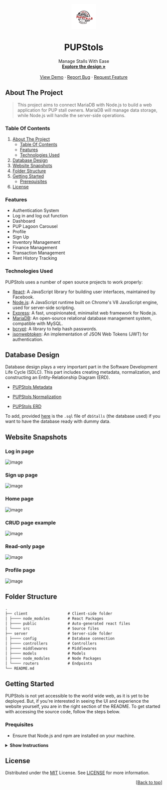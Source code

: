 <a id="readme-top"></a>

<div align="center">
  <a href="https://github.com/krislette/pup-stalls">
    <img src="client/src/assets/pup-stalls-logo.png" alt="Logo" width="80" height="80">
  </a>

  <h1 align="center">PUPStols</h1>
  <p align="center">
    Manage Stalls With Ease
    <br />
    <a href="#database-design"><strong>Explore the design »</strong></a>
    <br />
    <br />
    <a href="#demo">View Demo</a>
    ·
    <a href="https://github.com/krislette/jeepney-navigation/issues">Report Bug</a>
    ·
    <a href="https://github.com/krislette/jeepney-navigation/issues">Request Feature</a>
  </p>
</div>

<!-- <div align="center">
  <img id="demo" src="https://github.com/krislette/jeepney-navigation/assets/143507354/5df67d7a-e259-41dd-9430-09e3ca9a199a" alt="Demo" width="800">
</div> -->

## About The Project

> This project aims to connect MariaDB with Node.js 
> to build a web application for PUP stall owners. 
> MariaDB will manage data storage, while Node.js will handle 
> the server-side operations.

### Table Of Contents
<ol>
  <li>
    <a href="#about-the-project">About The Project</a>
    <ul>
      <li><a href="#table-of-contents">Table Of Contents</a></li>
      <li><a href="#features">Features</a></li>
      <li><a href="#technologies-used">Technologies Used</a></li>
    </ul>
  </li>
  <li>
    <a href="#database-design">Database Design</a>
  </li>
  <li>
    <a href="#application-snapshots">Website Snapshots</a>
  </li>
  <li>
    <a href="#folder-structure">Folder Structure</a>
  </li>
  <li>
    <a href="#installation">Getting Started</a>
    <ul>
      <li><a href="#prerequisites">Prerequisites</a></li>
    </ul>
  </li>
  <li>
    <a href="#license">License</a>
  </li>
</ol> 

### Features
- Authentication System
- Log in and log out function
- Dashboard
- PUP Lagoon Carousel
- Profile
- Sign Up
- Inventory Management
- Finance Management
- Transaction Management
- Rent History Tracking

### Technologies Used

PUPStols uses a number of open source projects to work properly:

- [React](https://react.dev/): A JavaScript library for building user interfaces, maintained by Facebook.
- [Node.js](https://nodejs.org/en): A JavaScript runtime built on Chrome's V8 JavaScript engine, used for server-side scripting.
- [Express](https://expressjs.com/): A fast, unopinionated, minimalist web framework for Node.js.
- [MariaDB](https://mariadb.org/): An open-source relational database management system, compatible with MySQL.
- [bcrypt](https://www.npmjs.com/package/bcrypt): A library to help hash passwords.
- [jsonwebtoken](https://www.npmjs.com/package/jsonwebtoken): An implementation of JSON Web Tokens (JWT) for authentication.

## Database Design
Database design plays a very important part in the Software Development Life Cycle (SDLC). This part includes creating metadata, normalization, and constructing an Entity-Relationship Diagram (ERD).

- [PUPStols Metadata](https://drive.google.com/file/d/1UBAPrvSfFIW2WUNqS5b-kiP3ZzwysLKH/view?usp=sharing)

- [PUPStols Normalization](https://docs.google.com/spreadsheets/d/1WO5OKFjlz0yTrVRhVDeLzsTTGsUBFzDk/edit?usp=drive_link&ouid=110674875045139190778&rtpof=true&sd=true)

- [PUPStols ERD](https://drive.google.com/file/d/1bBlRUzZ9ulnMjQjbUQo2Ej92lAeqAjNu/view?usp=drive_link)

To add, provided [here](https://drive.google.com/file/d/1P2I2Az3IUgq-aQCmdNX28bRDJkf_ARUN/view?usp=drive_link) is the `.sql` file of `dbStalls` (the database used) if you want to have the database ready with dummy data.

## Website Snapshots

### Log in page
![image](https://github.com/krislette/pup-stalls/assets/143507354/aa6cc189-d51b-422f-a0a3-22bba975d3ee)

### Sign up page
![image](https://github.com/krislette/pup-stalls/assets/143507354/39986853-775d-4871-819e-ad54c8bb2638)

### Home page
![image](https://github.com/krislette/pup-stalls/assets/143507354/3776f6ed-b9c7-463c-a44e-48d5baeec502)

### CRUD page example
![image](https://github.com/krislette/pup-stalls/assets/143507354/c7f039ed-6f3f-473e-b443-3b489c30363b)

### Read-only page
![image](https://github.com/krislette/pup-stalls/assets/143507354/9c457b28-e96d-47f1-ae85-3efa7a577a59)

### Profile page
![image](https://github.com/krislette/pup-stalls/assets/143507354/0308a343-3ae0-4d1c-9c3c-3394dba8c2b1)

## Folder Structure

    .
    ├── client                  # Client-side folder
    │ ├──── node_modules        # React Packages
    │ ├──── public              # Auto-generated react files
    │ └──── src                 # Source files
    ├── server                  # Server-side folder
    │ ├──── config              # Database connection
    │ ├──── controllers         # Controllers 
    │ ├──── middlewares         # Middlewares
    │ ├──── models              # Models
    │ ├──── node_modules        # Node Packages
    │ └──── routers             # Endpoints
    └── README.md


## Getting Started
PUPStols is not yet accessible to the world wide web, as it is yet to be deployed. But, if you're interested in seeing the UI and experience the website yourself, you are in the right section of the README. To get started with accessing the source code, follow the steps below.

### Prequisites

- Ensure that Node.js and npm are installed on your machine.

<details>
<summary><b>Show Instructions</b></summary>

1. You can fork this repository, or you can also clone this repository directly on your local machine.

2. After cloning the repository on your local machine, access it on any IDE.

    > After opening the project, you should see all the files listed on 
    > the [Folder Structure](#Folder-Structure), but without the `.env` for the server-side code.

3. Install dependencies using,

    ```bash
    npm install
    ```

3. Create a .env on the server folder and type the code below. Make sure to replace `YOUR_DB_PASSWORD_HERE` with your actual **MariaDB/MySQL/Any RDBMS password**.

    ```bash
    DATABASE_PASSWORD="YOUR_DB_PASSWORD_HERE"
    ```

3. Configure the database connection in `server/config/db.js` as per your MariaDB/MySQL/Any RDBMS database environment.

4. To install the required dependencies for the **client** folder, see [`package.json`](https://github.com/krislette/pup-stalls/blob/main/client/package.json)

5. To install the required dependencies for the **server** folder, see [`package.json`](https://github.com/krislette/pup-stalls/blob/main/server/package.json)


4. Run the server on `/server`.

    ```bash
    node server.js
    ```

5. With nodemon, you can run the server using,

    ```bash
    npm run server
    ```

6. Run the client on `/client`.

    ```bash
    npm start
    ```

</details>

## License
Distributed under the [MIT](https://choosealicense.com/licenses/mit/) License. See [LICENSE](LICENSE) for more information.

<p align="right">[<a href="#readme-top">Back to top</a>]</p>